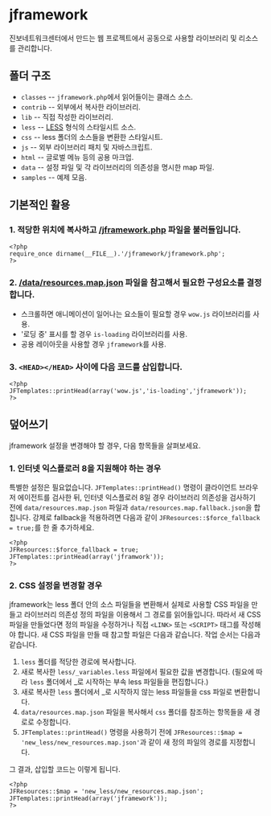 jframework
==========

진보네트워크센터에서 만드는 웹 프로젝트에서 공동으로 사용할 라이브러리 및 리소스를 관리합니다.

폴더 구조
---------

* `classes` -- `jframework.php`에서 읽어들이는 클래스 소스.
* `contrib` -- 외부에서 복사한 라이브러리.
* `lib` -- 직접 작성한 라이브러리.
* `less` -- [LESS](http://lesscss.org) 형식의 스타일시트 소스.
* `css` -- less 폴더의 소스들을 변환한 스타일시트.
* `js` -- 외부 라이브러리 패치 및 자바스크립트.
* `html` -- 글로벌 메뉴 등의 공용 마크업.
* `data` -- 설정 파일 및 각 라이브러리의 의존성을 명시한 map 파일.
* `samples` -- 예제 모음.

기본적인 활용
-------------

### 1. 적당한 위치에 복사하고 [/jframework.php](https://github.com/jinbonetwork/jframework/blob/master/jframework.php) 파일을 불러들입니다.

	<?php
	require_once dirname(__FILE__).'/jframework/jframework.php';
	?>

### 2. [/data/resources.map.json](https://github.com/jinbonetwork/jframework/blob/master/data/resources.map.json) 파일을 참고해서 필요한 구성요소를 결정합니다.

* 스크롤하면 애니메이션이 일어나는 요소들이 필요할 경우 `wow.js` 라이브러리를 사용.
* '로딩 중' 표시를 할 경우 `is-loading` 라이브러리를 사용.
* 공용 레이아웃을 사용할 경우 `jframework`를 사용.

### 3. `<HEAD></HEAD>` 사이에 다음 코드를 삽입합니다.

	<?php
	JFTemplates::printHead(array('wow.js','is-loading','jframework'));
	?>

덮어쓰기
--------

jframework 설정을 변경해야 할 경우, 다음 항목들을 살펴보세요.

### 1. 인터넷 익스플로러 8을 지원해야 하는 경우

특별한 설정은 필요없습니다. `JFTemplates::printHead()` 명령이 클라이언트 브라우저 에이전트를 검사한 뒤, 인터넷 익스플로러 8일 경우 라이브러리 의존성을 검사하기 전에 `data/resources.map.json` 파일과 `data/resources.map.fallback.json`을 합칩니다. 강제로 fallback을 적용하려면 다음과 같이 `JFResources::$force_fallback = true;`를 한 줄 추가하세요.

	<?php
	JFResources::$force_fallback = true;
	JFTemplates::printHead(array('jframwork'));
	?>

### 2. CSS 설정을 변경할 경우

jframework는 less 폴더 안의 소스 파일들을 변환해서 실제로 사용할 CSS 파일을 만들고 라이브러리 의존성 정의 파일을 이용해서 그 경로를 읽어들입니다. 따라서 새 CSS 파일을 만들었다면 정의 파일을 수정하거나 직접 `<LINK>` 또는 `<SCRIPT>` 태그를 작성해야 합니다. 새 CSS 파일을 만들 때 참고할 파일은 다음과 같습니다. 작업 순서는 다음과 같습니다.

1. `less` 폴더를 적당한 경로에 복사합니다.
2. 새로 복사한 `less/_variables.less` 파일에서 필요한 값을 변경합니다. (필요에 따라 `less` 폴더에서 _로 시작하는 부속 less 파일들을 편집합니다.)
3. 새로 복사한 `less` 폴더에서 _로 시작하지 않는 less 파일들을 css 파일로 변환합니다.
4. `data/resources.map.json` 파일을 복사해서 `css` 폴더를 참조하는 항목들을 새 경로로 수정합니다.
5. `JFTemplates::printHead()` 명령을 사용하기 전에 `JFResources::$map = 'new_less/new_resources.map.json'`과 같이 새 정의 파일의 경로를 지정합니다.

그 결과, 삽입할 코드는 이렇게 됩니다.

	<?php
	JFResources::$map = 'new_less/new_resources.map.json';
	JFTemplates::printHead(array('jframework'));
	?>
